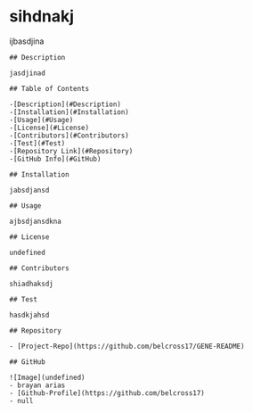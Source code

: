 
  # **sihdnakj**
    
  ijbasdjina

    ## Description

    jasdjinad

    ## Table of Contents

    -[Description](#Description)
    -[Installation](#Installation)
    -[Usage](#Usage)
    -[License](#License)
    -[Contributors](#Contributors)
    -[Test](#Test)
    -[Repository Link](#Repository)
    -[GitHub Info](#GitHub)

    ## Installation

    jabsdjansd

    ## Usage

    ajbsdjansdkna

    ## License

    undefined

    ## Contributors

    shiadhaksdj

    ## Test

    hasdkjahsd

    ## Repository

    - [Project-Repo](https://github.com/belcross17/GENE-README)

    ## GitHub

    ![Image](undefined)
    - brayan arias
    - [Github-Profile](https://github.com/belcross17)
    - null

